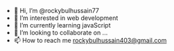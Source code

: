 - 👋 Hi, I’m @rockybulhussain77
- 👀 I’m interested in web development
- 🌱 I’m currently learning javaScript
- 💞️ I’m looking to collaborate on ...
- 📫 How to reach me rockybulhussain403@gmail.com


<!---
rockybulhussain77/rockybulhussain77 is a ✨ special ✨ repository because its `README.md` (this file) appears on your GitHub profile.
You can click the Preview link to take a look at your changes.
--->
